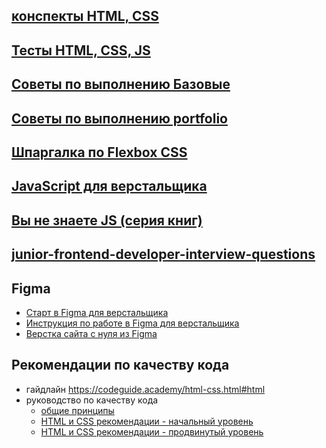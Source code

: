 
## [конспекты HTML,  CSS ](https://github.com/schoolteacherMP/Conspectus_HTML_CSS_JS/tree/main/HTML%2C%20CSS)  
## [Тесты HTML, CSS, JS ]()  
## [Советы по выполнению Базовые ](https://github.com/schoolteacherMP/Conspectus_HTML_CSS_JS/blob/main/ImplementationTips.md)  
## [Советы по выполнению portfolio ](https://github.com/schoolteacherMP/lecture_13_1_portfolio/blob/main/ImplementationTipsPortfolio.md)  
## [Шпаргалка по Flexbox CSS](https://tpverstak.ru/flex-cheatsheet/)  

## [JavaScript для верстальщика ](https://github.com/schoolteacherMP/Conspectus_HTML_CSS_JS/blob/main/JS_for_frontend.md) 
## [ Вы не знаете JS (серия книг)](https://github.com/azat-io/you-dont-know-js-ru)  
## [junior-frontend-developer-interview-questions ](https://github.com/schoolteacherMP/Conspectus_HTML_CSS_JS/blob/main/interview_questions.md)  

## Figma  
- [Старт в Figma для верстальщика](https://htmlacademy.ru/blog/soft/figma)  
- [Инструкция по работе в Figma для верстальщика](https://breezzly.ru/guides/start-v-figma-dlya-verstalshhika)  
- [Верстка сайта с нуля из Figma](https://www.youtube.com/playlist?list=PL5_s7xdj2Vsw-bCx5nOZJMFIiHwRgok--)  

## Рекомендации по качеству кода  
- гайдлайн https://codeguide.academy/html-css.html#html  
- руководство по качеству кода  
  - [общие принципы](https://github.com/schoolteacherMP/lecture_X_Shelter/blob/main/generic-principles.md)
  - [HTML и CSS рекомендации - начальный уровень](https://github.com/schoolteacherMP/lecture_X_Shelter/blob/main/html-and-css.md)
  - [HTML и CSS рекомендации - продвинутый уровень](https://github.com/schoolteacherMP/lecture_X_Shelter/blob/main/html-and-css-extended.md)
